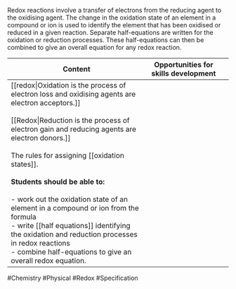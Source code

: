 Redox reactions involve a transfer of electrons from the reducing agent to the oxidising agent. The change in the oxidation state of an element in a compound or ion is used to identify the element that has been oxidised or reduced in a given reaction. Separate half-equations are written for the oxidation or reduction processes. These half-equations can then be combined to give an overall equation for any redox reaction.

| Content                                                                                                                                                                                                                                                                                                                                                                                                                                                                                                                                                            | Opportunities for skills development |     |
| ------------------------------------------------------------------------------------------------------------------------------------------------------------------------------------------------------------------------------------------------------------------------------------------------------------------------------------------------------------------------------------------------------------------------------------------------------------------------------------------------------------------------------------------------------------------ | ------------------------------------ | --- |
| [[redox\|Oxidation is the process of electron loss and oxidising agents are electron acceptors.]]<br><br>[[Redox\|Reduction is the process of electron gain and reducing agents are electron donors.]]<br><br>The rules for assigning [[oxidation states]].<br><br>**Students should be able to:**<br><br>- work out the oxidation state of an element in a compound or ion from the formula<br>- write [[half equations]] identifying the oxidation and reduction processes in redox reactions<br>- combine half-equations to give an overall redox equation.<br> |                                      |     |

#Chemistry #Physical #Redox #Specification